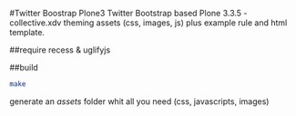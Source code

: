 #Twitter Boostrap Plone3
Twitter Bootstrap based Plone 3.3.5 - collective.xdv theming assets (css, images, js) plus example rule and html template.

##require
recess & uglifyjs

##build
```bash
make
```
generate an *assets* folder whit all you need (css, javascripts, images)
